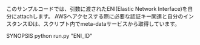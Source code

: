 このサンプルコードでは、引数に渡されたENI(Elastic Network Interface)を自分にattachします。
AWSへアクセスする際に必要な認証キー関連と自分のインスタンスIDは、スクリプト内でmeta-dataサービスから取得しています。

SYNOPSIS
  python run.py "ENI_ID"

